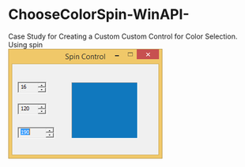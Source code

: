 # ChooseColorSpin-WinAPI-
Case Study for Creating a Custom Custom Control for Color Selection. Using spin
<br>
![](image.png)
